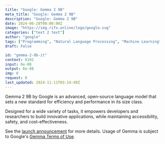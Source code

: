 ```yaml
---
title: "Google: Gemma 2 9B"
meta_title: "Google: Gemma 2 9B"
description: "Google: Gemma 2 9B"
date: 2024-06-28T00:00:00Z
image: "https://img.rifx.online/logo/google.svg"
categories: ["text 2 text"]
author: "google"
tags: ["Programming", "Natural Language Processing", "Machine Learning", "Data Science", "Open Source"]
draft: False

id: "gemma-2-9b-it"
context: 8192
input: 6e-08
output: 6e-08
img: 0
request: 0
last_updated: 2024-11-11T03:14:49Z
---
```


Gemma 2 9B by Google is an advanced, open-source language model that sets a new standard for efficiency and performance in its size class.

Designed for a wide variety of tasks, it empowers developers and researchers to build innovative applications, while maintaining accessibility, safety, and cost-effectiveness.

See the [launch announcement](https://blog.google/technology/developers/google-gemma-2/) for more details. Usage of Gemma is subject to Google's [Gemma Terms of Use](https://ai.google.dev/gemma/terms).

